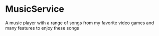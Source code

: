 # MusicService
A music player with a range of songs from my favorite video games and many features to enjoy these songs
